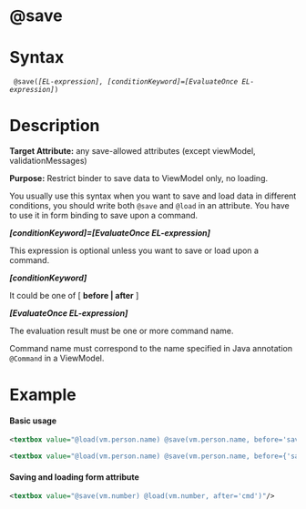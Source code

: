 # @save

Syntax
======

` @save(`*`[EL-expression], [conditionKeyword]=[EvaluateOnce EL-expression]`*`) `

Description
===========

**Target Attribute:** any save-allowed attributes (except viewModel, validationMessages)

**Purpose:** Restrict binder to save data to ViewModel only, no loading.

You usually use this syntax when you want to save and load data in different conditions, you should write both ` @save ` and ` @load ` in an attribute. You have to use it in form binding to save upon a command.

***[conditionKeyword]=[EvaluateOnce EL-expression]***

This expression is optional unless you want to save or load upon a command.

***[conditionKeyword]***

It could be one of [ **before | after** ]

***[EvaluateOnce EL-expression]***

The evaluation result must be one or more command name.

Command name must correspond to the name specified in Java annotation ` @Command ` in a ViewModel.

Example
=======

#### Basic usage
``` xml
<textbox value="@load(vm.person.name) @save(vm.person.name, before='save')"/>

<textbox value="@load(vm.person.name) @save(vm.person.name, before={'save', 'update'})"/>
```

#### Saving and loading form attribute
``` xml
<textbox value="@save(vm.number) @load(vm.number, after='cmd')"/>
```
